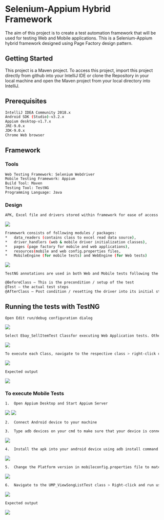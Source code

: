 # Selenium-Appium Hybrid Framework

The aim of this project is to create a test automation framework that will be used for testing Web and Mobile applications. This is a Selenium-Appium hybrid framework designed using Page Factory design pattern.

## Getting Started

This project is a Maven project. To access this project, import this project directly from github into your IntelliJ IDE or clone the Repository in your local machine and open the Maven project from your local directory into IntelliJ.

## Prerequisites

```bash
IntelliJ IDEA Community 2018.x
Android SDK (Studio)-v3.2.x
Appium desktop-v1.7.x
JRE-9.0.x
JDK-9.0.x
Chrome Web browser

```

## Framework
### Tools 
```bash
Web Testing Framework: Selenium Webdriver
Mobile Testing Framework: Appium
Build Tool: Maven
Testing Tool: TestNG
Programming Language: Java
```

### Design
```bash
APK, Excel file and drivers stored within framework for ease of access and use. Making the solution portable.
```
![](https://github.com/mkelemana91/GKAssessmentRepo/blob/master/README%20images/framework-design-1.png)
```bash
Framework consists of following modules / packages:
*	data_readers (contains class to excel read data source), 
*	driver_handlers (web & mobile driver initialization classes), 
*	pages (page factory for mobile and web applications), 
*	resources(mobile and web config.properties files, 
*	MobileEngine (for mobile tests) and WebEngine (for Web tests)
```
![](https://github.com/mkelemana91/GKAssessmentRepo/blob/master/README%20images/framework-design-2.png)

```bash
TestNG annotations are used in both Web and Mobile tests following the same structure:

@BeforeClass – This is the precondition / setup of the test
@Test – the actual test steps
@AfterClass – Post condition / resetting the driver into its initial state before the test

```
## Running the tests with TestNG

```bash
Open Edit run/debug configuration dialog
```
![](https://github.com/mkelemana91/GKAssessmentRepo/blob/master/README%20images/edit%20config-1.png)
```bash
Select Ebay_SellItemTest Classfor executing Web Application tests. Other UMP_ViewSongListTest Class for executing Mobile App tests.
```
![](https://github.com/mkelemana91/GKAssessmentRepo/blob/master/README%20images/edit%20config-2.png)
```bash
To execute each Class, navigate to the respective class > right-click on it > run using the respective configuration set on previous step
```
![](https://github.com/mkelemana91/GKAssessmentRepo/blob/master/README%20images/edit%20config-3.png)
```bash
Expected output
```
![](https://github.com/mkelemana91/GKAssessmentRepo/blob/master/README%20images/expected-output-1.png)

### To execute Mobile Tests

```bash
1.	Open Appium Desktop and Start Appium Server 
```
![](https://github.com/mkelemana91/GKAssessmentRepo/blob/master/README%20images/appium-desktop.png)
![](https://github.com/mkelemana91/GKAssessmentRepo/blob/master/README%20images/Appium-running.png)
```bash
2.	Connect Android device to your machine
```
```bash
3.	Type adb devices on your cmd to make sure that your device is connected
```
![](https://github.com/mkelemana91/GKAssessmentRepo/blob/master/README%20images/adb-devices.png)
```bash
4.	Install the apk into your android device using adb install command and path to the apk
```
![](https://github.com/mkelemana91/GKAssessmentRepo/blob/master/README%20images/adb-install.png)
```bash
5.	Change the Platform version in mobileconfig.properties file to match your device OS version
```
![](https://github.com/mkelemana91/GKAssessmentRepo/blob/master/README%20images/config-prop-file.png)

```bash
6.	Navigate to the UMP_ViewSongListTest class > Right-click and run using the TestNG
```
![](https://github.com/mkelemana91/GKAssessmentRepo/blob/master/README%20images/mobile-class.png)

```bash
Expected output
```
![](https://github.com/mkelemana91/GKAssessmentRepo/blob/master/README%20images/expected-output-2.png)
